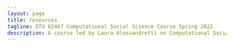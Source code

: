 ```yaml
---
layout: page
title: resources
tagline: DTU 02467 Computational Social Science Course Spring 2022
description: A course led by Laura Alessandretti on Computational Social Science
---
```

